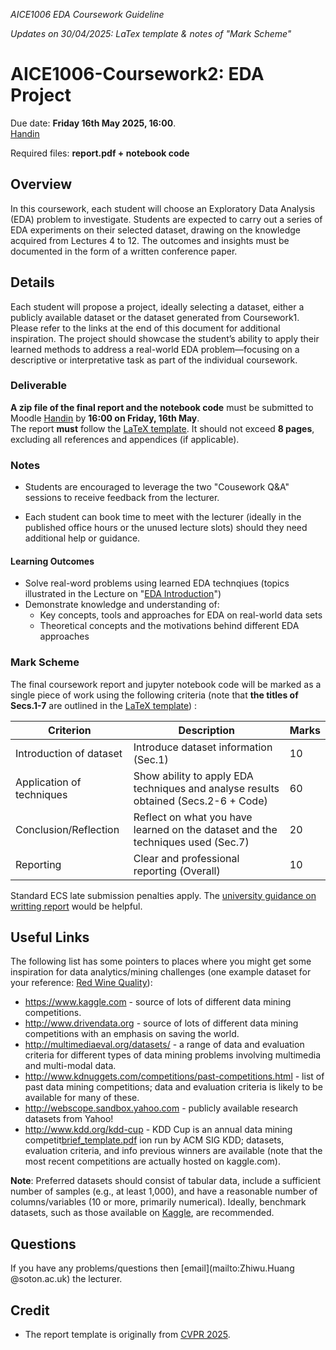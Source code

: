 *AICE1006 EDA Coursework Guideline*

*Updates on 30/04/2025: LaTex template & notes of "Mark Scheme"*

# AICE1006-Coursework2: EDA Project

Due date: **Friday 16th May 2025, 16:00**.  
[Handin](https://moodle.ecs.soton.ac.uk/mod/assign/view.php?id=12844)

Required files: **report.pdf + notebook code**

## Overview
In this coursework, each student will choose an Exploratory Data Analysis (EDA) problem to investigate. Students are expected to carry out a series of EDA experiments on their selected dataset, drawing on the knowledge acquired from Lectures 4 to 12. The outcomes and insights must be documented in the form of a written conference paper.


## Details

Each student will propose a project, ideally selecting a dataset, either a publicly available dataset or the dataset generated from Coursework1. Please refer to the links at the end of this document for additional inspiration. The project should showcase the student’s ability to apply their learned methods to address a real-world EDA problem—focusing on a descriptive or interpretative task as part of the individual coursework.

### Deliverable 

**A zip file of the final report and the notebook code** must be submitted to Moodle [Handin](https://moodle.ecs.soton.ac.uk/mod/assign/view.php?id=12844) by **16:00 on Friday, 16th May**.  
  The report **must** follow the [LaTeX template](https://github.com/zhiwu-huang/AICE1006-Data-Analytics-EDA/blob/main/CW_template.zip). It should not exceed **8 pages**, excluding all references and appendices (if applicable).  

### Notes
* Students are encouraged to leverage the two "Cousework Q&A" sessions to receive feedback from the lecturer.

* Each student can book time to meet with the lecturer (ideally in the published office hours or the unused lecture slots) should they need additional help or guidance.

#### Learning Outcomes

* Solve real-word problems using learned EDA technqiues (topics illustrated in the Lecture on "[EDA Introduction](https://moodle.ecs.soton.ac.uk/course/view.php?id=122)")
* Demonstrate knowledge and understanding of:
	- Key concepts, tools and approaches for EDA on real-world data sets
	- Theoretical concepts and the motivations behind different EDA approaches

### Mark Scheme

The final coursework report and jupyter notebook code will be marked as a single piece of work using the following criteria (note that **the titles of Secs.1-7** are outlined in the [LaTeX template](https://github.com/zhiwu-huang/AICE1006-Data-Analytics-EDA/blob/main/CW_template.zip)) :

Criterion                    | Description                                                                                | Marks
-----------------------------|--------------------------------------------------------------------------------------------|-------
Introduction of dataset      | Introduce dataset information (Sec.1)                                                      | 10
Application of techniques    | Show ability to apply EDA techniques and analyse results obtained (Secs.2-6 + Code)        | 60
Conclusion/Reflection        | Reflect on what you have learned on the dataset and the techniques used (Sec.7)		  | 20
Reporting                    | Clear and professional reporting (Overall)                                                 | 10

Standard ECS late submission penalties apply. The [university guidance on writting report](https://library.soton.ac.uk/writinglabreports) would be helpful.

## Useful Links
The following list has some pointers to places where you might get some inspiration for data analytics/mining challenges (one example dataset for your reference: [Red Wine Quality](https://www.kaggle.com/datasets/uciml/red-wine-quality-cortez-et-al-2009)):

* https://www.kaggle.com - source of lots of different data mining competitions.
* http://www.drivendata.org - source of lots of different data mining competitions with an emphasis on saving the world.
* http://multimediaeval.org/datasets/ - a range of data and evaluation criteria for different types of data mining problems involving multimedia and multi-modal data.
* http://www.kdnuggets.com/competitions/past-competitions.html - list of past data mining competitions; data and evaluation criteria is likely to be available for many of these.
* http://webscope.sandbox.yahoo.com - publicly available research datasets from Yahoo!
* http://www.kdd.org/kdd-cup - KDD Cup is an annual data mining competit[brief_template.pdf](https://github.com/jonhare/COMP6237/files/8068609/brief_template.pdf)
ion run by ACM SIG KDD; datasets, evaluation criteria, and info previous winners are available (note that the most recent competitions are actually hosted on kaggle.com).

**Note**: Preferred datasets should consist of tabular data, include a sufficient number of samples (e.g., at least 1,000), and have a reasonable number of columns/variables (10 or more, primarily numerical). Ideally, benchmark datasets, such as those available on [Kaggle](https://www.kaggle.com/datasets?topic=benchmarkDataset), are recommended.  

## Questions
If you have any problems/questions then [email](mailto:Zhiwu.Huang @soton.ac.uk) the lecturer.

## Credit

* The report template is originally from [CVPR 2025](https://cvpr.thecvf.com/Conferences/2025/AuthorGuidelines).

